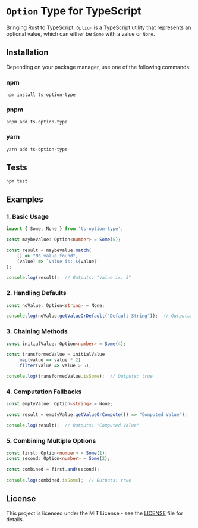 # `Option` Type for TypeScript

Bringing Rust to TypeScript.
`Option` is a TypeScript utility that represents an optional value, which can either be `Some` with a value or `None`.

## Installation

Depending on your package manager, use one of the following commands:

### npm

```
npm install ts-option-type
```

### pnpm

```
pnpm add ts-option-type
```

### yarn

```
yarn add ts-option-type
```

## Tests

```
npm test
```

## Examples

### 1. Basic Usage

```typescript
import { Some, None } from 'ts-option-type';

const maybeValue: Option<number> = Some(5);

const result = maybeValue.match(
    () => "No value found",
    (value) => `Value is: ${value}`
);

console.log(result);  // Outputs: "Value is: 5"
```

### 2. Handling Defaults

```typescript
const noValue: Option<string> = None;

console.log(noValue.getValueOrDefault("Default String"));  // Outputs: "Default String"
```

### 3. Chaining Methods

```typescript
const initialValue: Option<number> = Some(4);

const transformedValue = initialValue
    .map(value => value * 2)
    .filter(value => value > 5);

console.log(transformedValue.isSome);  // Outputs: true
```

### 4. Computation Fallbacks

```typescript
const emptyValue: Option<string> = None;

const result = emptyValue.getValueOrCompute(() => "Computed Value");

console.log(result);  // Outputs: "Computed Value"
```

### 5. Combining Multiple Options

```typescript
const first: Option<number> = Some(1);
const second: Option<number> = Some(2);

const combined = first.and(second);

console.log(combined.isSome);  // Outputs: true
```

## License

This project is licensed under the MIT License - see the [LICENSE](LICENSE) file for details.